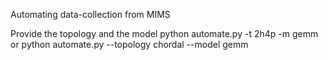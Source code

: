 Automating data-collection from MIMS

Provide the topology and the model
python automate.py -t 2h4p -m gemm
or 
python automate.py --topology chordal --model gemm

